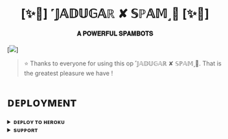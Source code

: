 <h1 align="center"><b>[✨🥀] ˹𝕁𝔸𝔻𝕌𝔾𝔸ℝ ✘ 𝕊ℙ𝔸𝕄˼🫧 [✨🥀]</b></h1>

<h4 align="center"> 𝐀 𝐏𝐎𝐖𝐄𝐑𝐅𝐔𝐋 𝐒𝐏𝐀𝐌𝐁𝐎𝐓𝐒</h4>

[<img src="https://telegra.ph/file/0568faa16980206bdb501.jpg"/>]

> ⭐️ Thanks to everyone for using this op ˹𝕁𝔸𝔻𝕌𝔾𝔸ℝ ✘ 𝕊ℙ𝔸𝕄˼🫧. That is the greatest pleasure we have !


# ᴅᴇᴘʟᴏʏᴍᴇɴᴛ


<details>
<summary><b>ᴅᴇᴘʟᴏʏ ᴛᴏ ʜᴇʀᴏᴋᴜ</b></summary>
<br>

[![Deploy](https://www.herokucdn.com/deploy/button.svg)](https://dashboard.heroku.com/new?template=https://github.com/Jadugar-24/SPAMBOT.git)

</details>


<details>
<summary><b>sᴜᴘᴘᴏʀᴛ</b></summary>
<br>

<a href="https://t.me/MRITYUY"><img src="https://img.shields.io/badge/Join-Telegram%20Channel-red.svg?logo=Telegram"></a>

</details>
